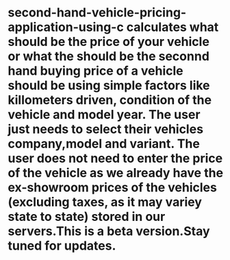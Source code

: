 # second-hand-vehicle-pricing-application-using-c calculates what should be the price of your vehicle or what the should be the seconnd hand buying price of a vehicle should be using simple factors like killometers driven, condition of the vehicle and model year. The user just needs to select their vehicles company,model and variant. The user does not need to enter the price of the vehicle as we already have the ex-showroom prices of the vehicles (excluding taxes, as it may variey state to state) stored in our servers.This is a beta version.Stay tuned for updates.  
